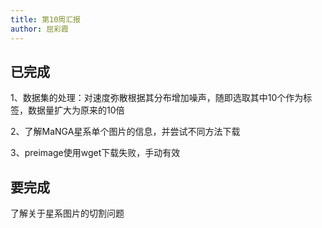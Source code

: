 ```yaml
---
title: 第10周汇报
author: 屈彩霞
---
```


## 已完成

1、数据集的处理：对速度弥散根据其分布增加噪声，随即选取其中10个作为标签，数据量扩大为原来的10倍

2、了解MaNGA星系单个图片的信息，并尝试不同方法下载

3、preimage使用wget下载失败，手动有效



## 要完成

了解关于星系图片的切割问题
